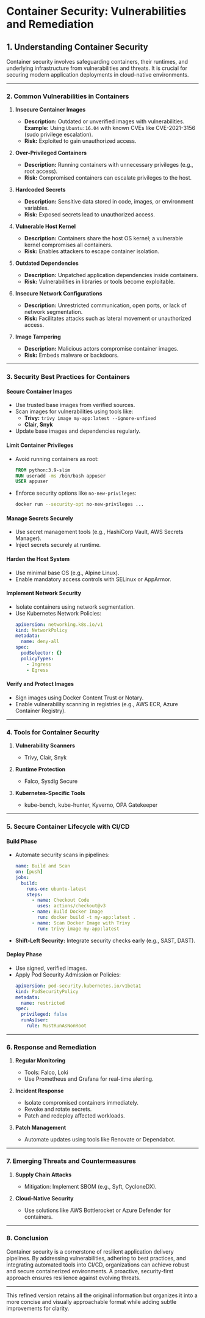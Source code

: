 # Container Security: Vulnerabilities and Remediation

## **1. Understanding Container Security**

Container security involves safeguarding containers, their runtimes, and underlying infrastructure from vulnerabilities and threats. It is crucial for securing modern application deployments in cloud-native environments.

---

### **2. Common Vulnerabilities in Containers**

1. **Insecure Container Images**

   - **Description:** Outdated or unverified images with vulnerabilities.  
     **Example:** Using `Ubuntu:16.04` with known CVEs like CVE-2021-3156 (sudo privilege escalation).
   - **Risk:** Exploited to gain unauthorized access.

2. **Over-Privileged Containers**

   - **Description:** Running containers with unnecessary privileges (e.g., root access).
   - **Risk:** Compromised containers can escalate privileges to the host.

3. **Hardcoded Secrets**

   - **Description:** Sensitive data stored in code, images, or environment variables.
   - **Risk:** Exposed secrets lead to unauthorized access.

4. **Vulnerable Host Kernel**

   - **Description:** Containers share the host OS kernel; a vulnerable kernel compromises all containers.
   - **Risk:** Enables attackers to escape container isolation.

5. **Outdated Dependencies**

   - **Description:** Unpatched application dependencies inside containers.
   - **Risk:** Vulnerabilities in libraries or tools become exploitable.

6. **Insecure Network Configurations**

   - **Description:** Unrestricted communication, open ports, or lack of network segmentation.
   - **Risk:** Facilitates attacks such as lateral movement or unauthorized access.

7. **Image Tampering**
   - **Description:** Malicious actors compromise container images.
   - **Risk:** Embeds malware or backdoors.

---

### **3. Security Best Practices for Containers**

#### **Secure Container Images**

- Use trusted base images from verified sources.
- Scan images for vulnerabilities using tools like:
  - **Trivy:** `trivy image my-app:latest --ignore-unfixed`
  - **Clair**, **Snyk**
- Update base images and dependencies regularly.

#### **Limit Container Privileges**

- Avoid running containers as root:
  ```dockerfile
  FROM python:3.9-slim
  RUN useradd -ms /bin/bash appuser
  USER appuser
  ```
- Enforce security options like `no-new-privileges`:
  ```bash
  docker run --security-opt no-new-privileges ...
  ```

#### **Manage Secrets Securely**

- Use secret management tools (e.g., HashiCorp Vault, AWS Secrets Manager).
- Inject secrets securely at runtime.

#### **Harden the Host System**

- Use minimal base OS (e.g., Alpine Linux).
- Enable mandatory access controls with SELinux or AppArmor.

#### **Implement Network Security**

- Isolate containers using network segmentation.
- Use Kubernetes Network Policies:
  ```yaml
  apiVersion: networking.k8s.io/v1
  kind: NetworkPolicy
  metadata:
    name: deny-all
  spec:
    podSelector: {}
    policyTypes:
      - Ingress
      - Egress
  ```

#### **Verify and Protect Images**

- Sign images using Docker Content Trust or Notary.
- Enable vulnerability scanning in registries (e.g., AWS ECR, Azure Container Registry).

---

### **4. Tools for Container Security**

1. **Vulnerability Scanners**

   - Trivy, Clair, Snyk

2. **Runtime Protection**

   - Falco, Sysdig Secure

3. **Kubernetes-Specific Tools**
   - kube-bench, kube-hunter, Kyverno, OPA Gatekeeper

---

### **5. Secure Container Lifecycle with CI/CD**

#### **Build Phase**

- Automate security scans in pipelines:
  ```yaml
  name: Build and Scan
  on: [push]
  jobs:
    build:
      runs-on: ubuntu-latest
      steps:
        - name: Checkout Code
          uses: actions/checkout@v3
        - name: Build Docker Image
          run: docker build -t my-app:latest .
        - name: Scan Docker Image with Trivy
          run: trivy image my-app:latest
  ```
- **Shift-Left Security:** Integrate security checks early (e.g., SAST, DAST).

#### **Deploy Phase**

- Use signed, verified images.
- Apply Pod Security Admission or Policies:
  ```yaml
  apiVersion: pod-security.kubernetes.io/v1beta1
  kind: PodSecurityPolicy
  metadata:
    name: restricted
  spec:
    privileged: false
    runAsUser:
      rule: MustRunAsNonRoot
  ```

---

### **6. Response and Remediation**

1. **Regular Monitoring**

   - Tools: Falco, Loki
   - Use Prometheus and Grafana for real-time alerting.

2. **Incident Response**

   - Isolate compromised containers immediately.
   - Revoke and rotate secrets.
   - Patch and redeploy affected workloads.

3. **Patch Management**
   - Automate updates using tools like Renovate or Dependabot.

---

### **7. Emerging Threats and Countermeasures**

1. **Supply Chain Attacks**

   - Mitigation: Implement SBOM (e.g., Syft, CycloneDX).

2. **Cloud-Native Security**
   - Use solutions like AWS Bottlerocket or Azure Defender for containers.

---

### **8. Conclusion**

Container security is a cornerstone of resilient application delivery pipelines. By addressing vulnerabilities, adhering to best practices, and integrating automated tools into CI/CD, organizations can achieve robust and secure containerized environments. A proactive, security-first approach ensures resilience against evolving threats.

---

This refined version retains all the original information but organizes it into a more concise and visually approachable format while adding subtle improvements for clarity.
